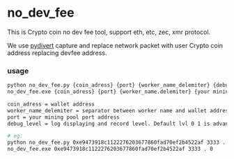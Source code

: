 # no_dev_fee

This is Crypto coin no dev fee tool, support eth, etc, zec, xmr protocol.
 
We use [pydivert](https://pypi.python.org/pypi/pydivert/2.0.1) capture and replace network packet  with user Crypto coin address replacing devfee address.

### usage

```bash
python no_dev_fee.py {coin_adress} {port} {worker_name_delemiter} {debug_level}
no_dev_fee.exe {coin_adress} {port} {worker_name.delemiter} {your mining pool port address}

coin_adress = wallet address
worker_name_delemiter = separator between worker name and wallet address in your miner configuration file 
port = your mining pool port address
debug_level = log displaying and record level. Default lvl 0 1 is advanced lvl 

# eg:
python no_dev_fee.py 0xe9473918c1122276203677860fad70ef2b4522af 3333 . 0
no_dev_fee.exe 0xe9473918c1122276203677860fad70ef2b4522af 3333 . 0
```
